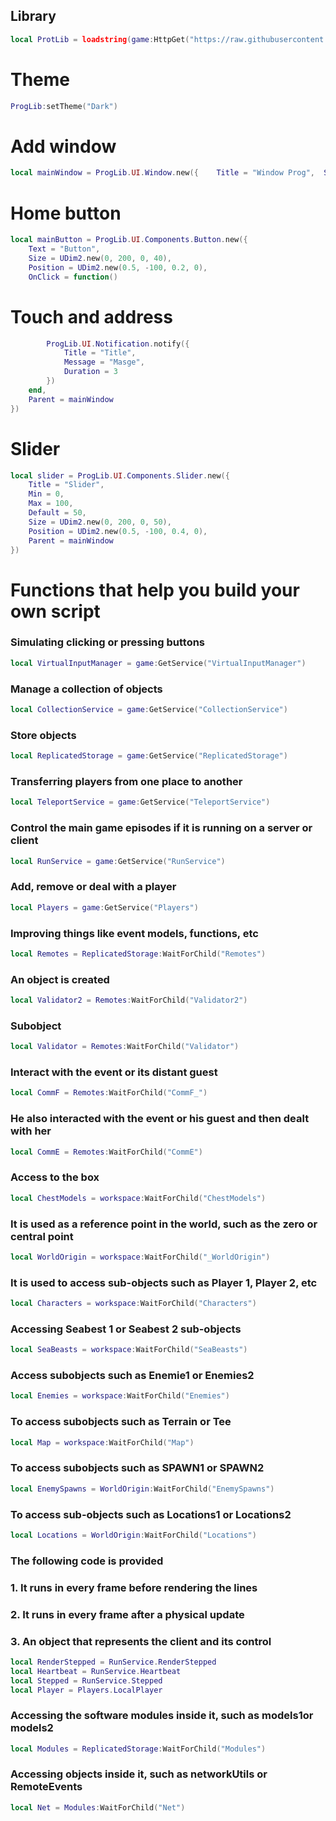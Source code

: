 ## Library 

```lua
local ProtLib = loadstring(game:HttpGet("https://raw.githubusercontent.com/PROG-404/really-/refs/heads/main/Library.lua"))()
```
# Theme
```lua
ProgLib:setTheme("Dark")
```
# Add window 

```lua
local mainWindow = ProgLib.UI.Window.new({    Title = "Window Prog",  Size = UDim2.new(0, 600, 0, 400),  Position = UDim2.new(0.5, -300, 0.5, -200)})
```
# Home button
```lua
local mainButton = ProgLib.UI.Components.Button.new({
    Text = "Button",
    Size = UDim2.new(0, 200, 0, 40),
    Position = UDim2.new(0.5, -100, 0.2, 0),
    OnClick = function()
```

# Touch and address

```lua
        ProgLib.UI.Notification.notify({
            Title = "Title",
            Message = "Masge",
            Duration = 3
        })
    end,
    Parent = mainWindow
})
```
# Slider 
```lua
local slider = ProgLib.UI.Components.Slider.new({
    Title = "Slider",
    Min = 0,
    Max = 100,
    Default = 50,
    Size = UDim2.new(0, 200, 0, 50),
    Position = UDim2.new(0.5, -100, 0.4, 0),
    Parent = mainWindow
})
```

# Functions that help you build your own script

### Simulating clicking or pressing buttons

```lua
local VirtualInputManager = game:GetService("VirtualInputManager")
```

### Manage a collection of objects

```lua
local CollectionService = game:GetService("CollectionService")
```

### Store objects

```lua
local ReplicatedStorage = game:GetService("ReplicatedStorage")
```

### Transferring players from one place to another

```lua
local TeleportService = game:GetService("TeleportService")
```

### Control the main game episodes if it is running on a server or client

```lua
local RunService = game:GetService("RunService")
```
### Add, remove or deal with a player

```lua
local Players = game:GetService("Players")
```

### Improving things like event models, functions, etc

```lua
local Remotes = ReplicatedStorage:WaitForChild("Remotes")
```

### An object is created

```lua
local Validator2 = Remotes:WaitForChild("Validator2")
```

### Subobject

```lua
local Validator = Remotes:WaitForChild("Validator")
```

### Interact with the event or its distant guest

```lua
local CommF = Remotes:WaitForChild("CommF_")
```

### He also interacted with the event or his guest and then dealt with her

```lua
local CommE = Remotes:WaitForChild("CommE")
```

### Access to the box

```lua
local ChestModels = workspace:WaitForChild("ChestModels")
```

### It is used as a reference point in the world, such as the zero or central point

```lua
local WorldOrigin = workspace:WaitForChild("_WorldOrigin")
```

### It is used to access sub-objects such as Player 1, Player 2, etc

```lua
local Characters = workspace:WaitForChild("Characters")
```

### Accessing Seabest 1 or Seabest 2 sub-objects

```lua
local SeaBeasts = workspace:WaitForChild("SeaBeasts")
```

### Access subobjects such as Enemie1 or Enemies2

```lua
local Enemies = workspace:WaitForChild("Enemies")
```

### To access subobjects such as Terrain or Tee

```lua
local Map = workspace:WaitForChild("Map")
```

### To access subobjects such as SPAWN1 or SPAWN2

```lua
local EnemySpawns = WorldOrigin:WaitForChild("EnemySpawns")
```

### To access sub-objects such as Locations1 or Locations2

```lua
local Locations = WorldOrigin:WaitForChild("Locations")
```
### The following code is provided 
### 1. It runs in every frame before rendering the lines
### 2. It runs in every frame after a physical update 
### 3. An object that represents the client and its control

```lua
local RenderStepped = RunService.RenderStepped
local Heartbeat = RunService.Heartbeat
local Stepped = RunService.Stepped
local Player = Players.LocalPlayer
```

### Accessing the software modules inside it, such as models1or models2

```lua
local Modules = ReplicatedStorage:WaitForChild("Modules")
```

### Accessing objects inside it, such as networkUtils or RemoteEvents
```lua
local Net = Modules:WaitForChild("Net")
```
